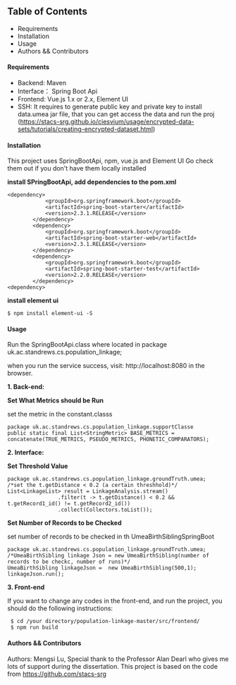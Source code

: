 ## Table of Contents
- Requirements
- Installation
- Usage
- Authors && Contributors

#### Requirements
- Backend: Maven
- Interface： Spring Boot Api
- Frontend: Vue.js 1.x or 2.x, Element UI
- SSH: It requires to generate public key and private key to install data.umea jar file, that you can get access the data and run the proj (https://stacs-srg.github.io/ciesvium/usage/encrypted-data-sets/tutorials/creating-encrypted-dataset.html)

#### **Installation**
This project uses SpringBootApi, npm, vue.js and Element UI Go check them out if you don't have them locally installed

**install SPringBootApi, add dependencies to the pom.xml**
```
<dependency>
            <groupId>org.springframework.boot</groupId>
            <artifactId>spring-boot-starter</artifactId>
            <version>2.3.1.RELEASE</version>
        </dependency>
        <dependency>
            <groupId>org.springframework.boot</groupId>
            <artifactId>spring-boot-starter-web</artifactId>
            <version>2.3.1.RELEASE</version>
        </dependency>
        <dependency>
            <groupId>org.springframework.boot</groupId>
            <artifactId>spring-boot-starter-test</artifactId>
            <version>2.2.0.RELEASE</version>
        </dependency>
<dependency>
```

**install element ui**
```
$ npm install element-ui -S
```

#### Usage
Run the SpringBootApi.class where located in package uk.ac.standrews.cs.population_linkage;

when you run the service success, visit: http://localhost:8080 in the browser.


**1. Back-end:**

**Set What Metrics should be Run**

set the metric in the constant.classs

```
package uk.ac.standrews.cs.population_linkage.supportClasse
public static final List<StringMetric> BASE_METRICS = concatenate(TRUE_METRICS, PSEUDO_METRICS, PHONETIC_COMPARATORS);
```


**2. Interface:**

**Set Threshold Value**
```
package uk.ac.standrews.cs.population_linkage.groundTruth.umea;
/*set the t.getDistance < 0.2 (a certain threshhold)*/
List<LinkageList> result = LinkageAnalysis.stream()
                .filter(t -> t.getDistance() < 0.2 && t.getRecord1_id() != t.getRecord2_id())
                .collect(Collectors.toList());
```
**Set Number of Records to be Checked**

set number of records to be checked in th UmeaBirthSiblingSpringBoot
```
package uk.ac.standrews.cs.population_linkage.groundTruth.umea;
/*UmeaBirthSibling linkage Json = new UmeaBirthSibling(number of records to be checkc, number of runs)*/
UmeaBirthSibling linkageJson =  new UmeaBirthSibling(500,1);
linkageJson.run();
```

**3. Front-end**

If you want to change any codes in the front-end, and run the project, you should do the following instructions:

```
 $ cd /your directory/population-linkage-master/src/frontend/
 $ npm run build
```

#### Authors && Contributors
Authors: Mengsi Lu, Special thank to the Professor Alan Dearl who gives me lots of support during the dissertation. This project is based on the code from https://github.com/stacs-srg